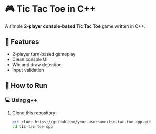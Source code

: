 # 🎮 Tic Tac Toe in C++

A simple **2-player console-based Tic Tac Toe** game written in C++.

## 🧠 Features
- 2-player turn-based gameplay
- Clean console UI
- Win and draw detection
- Input validation

## 🚀 How to Run

### 💻 Using g++
1. Clone this repository:
   ```bash
   git clone https://github.com/your-username/tic-tac-toe-cpp.git
   cd tic-tac-toe-cpp
